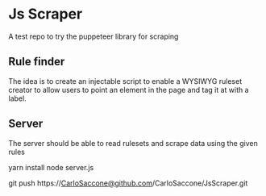 # Js Scraper

A test repo to try the puppeteer library for scraping

## Rule finder

The idea is to create an injectable script to enable a WYSIWYG ruleset creator to allow users to point an element in the page and tag it at with a label.

## Server

The server should be able to read rulesets and scrape data using the given rules

yarn install
node server.js

git push https://CarloSaccone@github.com/CarloSaccone/JsScraper.git
